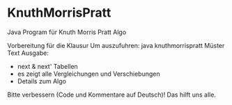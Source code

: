 # KnuthMorrisPratt
Java Program für Knuth Morris Pratt Algo

Vorbereitung für die Klausur
Um auszufuhren: java knuthmorrispratt Müster Text
Ausgabe: 
  - next & next' Tabellen
  - es zeigt alle Vergleichungen und Verschiebungen
  - Details zum Algo
  
Bitte verbessern (Code und Kommentare auf Deutsch)! Das hilft uns alle. 
